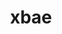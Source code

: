 ---
title: "xbae"
layout: cache
categories: [package, develop-2025-03-16]
meta: {"compilers": ["gcc@=11.4.0"], "num_specs": 1, "num_specs_by_stack": {"hep": 1, "root": 1}, "oss": ["ubuntu22.04"], "platforms": ["linux"], "stacks": ["hep", "root"], "targets": ["x86_64_v3"], "versions": ["4.60.4"]}
spec_details: [{"compiler": "gcc@=11.4.0", "hash": "lzhtgfgtypcjoqol72bv5iqrap2yrala", "os": "ubuntu22.04", "platform": "linux", "size": "-", "stacks": ["hep", "root"], "target": "x86_64_v3", "variants": ["build_system=autotools"], "versions": ["4.60.4"]}]
---
